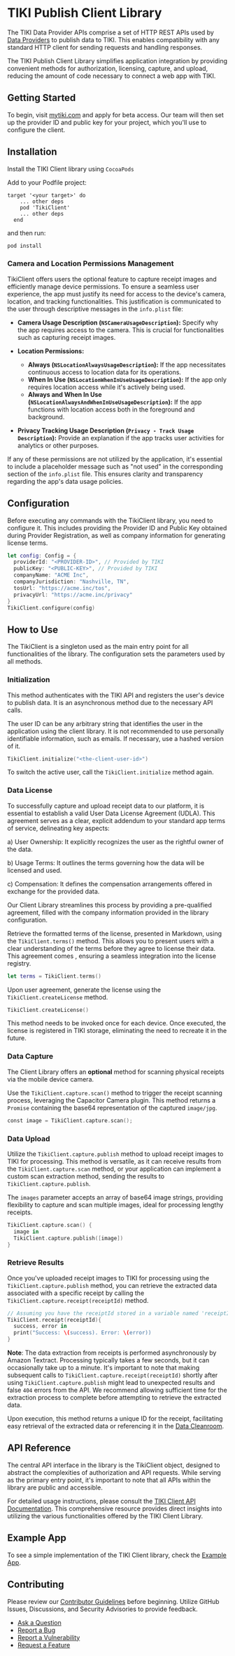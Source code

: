 # TIKI Publish Client Library

The TIKI Data Provider APIs comprise a set of HTTP REST APIs used by [Data Providers](https://mytiki.com/reference/overview) to 
publish data to TIKI. This enables compatibility with any standard HTTP client for sending 
requests and handling responses.

The TIKI Publish Client Library simplifies application integration by providing convenient methods 
for authorization, licensing, capture, and upload, reducing the amount of code necessary to connect 
a web app with TIKI.

## Getting Started

To begin, visit [mytiki.com](https://mytiki.com) and apply for beta access. Our team will then set up 
the provider ID and public key for your project, which you'll use to configure the client.

## Installation

Install the TIKI Client library using `CocoaPods`

Add to your Podfile project: 
```text
target '<your target>' do
    ... other deps
    pod 'TikiClient'
    ... other deps
  end
```

and then run:
```bash
pod install
```
### Camera and Location Permissions Management

TikiClient offers users the optional feature to capture receipt images and efficiently 
manage device permissions. To ensure a seamless user experience, the app must justify its need 
for access to the device's camera, location, and tracking functionalities. This justification is 
communicated to the user through descriptive messages  in the `info.plist` file:

- **Camera Usage Description (`NSCameraUsageDescription`):**
  Specify why the app requires access to the camera. This is crucial for functionalities such as capturing receipt images.

- **Location Permissions:**
  - **Always (`NSLocationAlwaysUsageDescription`):** If the app necessitates continuous access 
  to location data for its operations.
  - **When In Use (`NSLocationWhenInUseUsageDescription`):** If the app only requires location 
  access while it's actively being used.
  - **Always and When In Use (`NSLocationAlwaysAndWhenInUseUsageDescription`):** If the app 
  functions with location access both in the foreground and background.

- **Privacy Tracking Usage Description (`Privacy - Track Usage Description`):**
  Provide an explanation if the app tracks user activities for analytics or other purposes.

If any of these permissions are not utilized by the application, it's essential to include a 
placeholder message such as "not used" in the corresponding section of the `info.plist` file. 
This ensures clarity and transparency regarding the app's data usage policies.

## Configuration

Before executing any commands with the TikiClient library, you need to configure it. This includes 
providing the Provider ID and Public Key obtained during Provider Registration, as well as company 
information for generating license terms.

```swift
let config: Config = {
  providerId: "<PROVIDER-ID>", // Provided by TIKI
  publicKey: "<PUBLIC-KEY>", // Provided by TIKI
  companyName: "ACME Inc",
  companyJurisdiction: "Nashville, TN",
  tosUrl: "https://acme.inc/tos",
  privacyUrl: "https://acme.inc/privacy"
}
TikiClient.configure(config)
```

## How to Use

The TikiClient is a singleton used as the main entry point for all functionalities of the library. 
The configuration sets the parameters used by all methods.

### Initialization

This method authenticates with the TIKI API and registers the user's device to publish data. It is an 
asynchronous method due to the necessary API calls.

The user ID can be any arbitrary string that identifies the user in the application using the client 
library. It is not recommended to use personally identifiable information, such as emails. If necessary, 
use a hashed version of it.

```swift
TikiClient.initialize("<the-client-user-id>")
```

To switch the active user, call the `TikiClient.initialize` method again.

### Data License

To successfully capture and upload receipt data to our platform, it is essential to establish a valid 
User Data License Agreement (UDLA). This agreement serves as a clear, explicit addendum to your standard 
app terms of service, delineating key aspects:

a) User Ownership: It explicitly recognizes the user as the rightful owner of the data.

b) Usage Terms: It outlines the terms governing how the data will be licensed and used.

c) Compensation: It defines the compensation arrangements offered in exchange for the provided data.

Our Client Library streamlines this process by providing a pre-qualified agreement, filled with the 
company information provided in the library configuration. 

Retrieve the formatted terms of the license, presented in Markdown, using the `TikiClient.terms()` method. 
This allows you to present users with a clear understanding of the terms before they agree to license their 
data. This agreement comes , ensuring a seamless integration into the license registry.

```swift
let terms = TikiClient.terms()
```

Upon user agreement, generate the license using the `TikiClient.createLicense` method.

```swift
TikiClient.createLicense()
```

This method needs to be invoked once for each device. Once executed, the license is registered in TIKI 
storage, eliminating the need to recreate it in the future.

### Data Capture

The Client Library offers an **optional** method for scanning physical receipts via the mobile device camera.

Use the `TikiClient.capture.scan()` method to trigger the receipt scanning process, leveraging the 
Capacitor Camera plugin. This method returns a `Promise` containing the base64 representation of the captured 
`image/jpg`.

```swift
const image = TikiClient.capture.scan();
```

### Data Upload

Utilize the `TikiClient.capture.publish` method to upload receipt images to TIKI for processing. This method 
is versatile, as it can receive results from the `TikiClient.capture.scan` method, or your application can 
implement a custom scan extraction method, sending the results to `TikiClient.capture.publish`.

The `images` parameter accepts an array of base64 image strings, providing flexibility to capture and scan 
multiple images, ideal for processing lengthy receipts.

```swift
TikiClient.capture.scan() {
  image in
  TikiClient.capture.publish([image])
}
```
### Retrieve Results

Once you've uploaded receipt images to TIKI for processing using the `TikiClient.capture.publish` method, 
you can retrieve the extracted data associated with a specific receipt by calling the 
`TikiClient.capture.receipt(receiptId)` method.

```swift
// Assuming you have the receiptId stored in a variable named 'receiptId'
TikiClient.receipt(receiptId){
  success, error in 
  print("Success: \(success). Error: \(error))
}

```

**Note**: The data extraction from receipts is performed asynchronously by Amazon Textract. Processing 
typically takes a few seconds, but it can occasionally take up to a minute. It's important to note that 
making subsequent calls to `TikiClient.capture.receipt(receiptId)` shortly after using 
`TikiClient.capture.publish` might lead to unexpected results and false `404` errors from the API. 
We recommend allowing sufficient time for the extraction process to complete before attempting to 
retrieve the extracted data.

Upon execution, this method returns a unique ID for the receipt, facilitating easy retrieval of the extracted 
data or referencing it in the [Data Cleanroom](https://mytiki.com/reference/data-cleanrooms).

## API Reference

The central API interface in the library is the TikiClient object, designed to abstract the complexities of 
authorization and API requests. While serving as the primary entry point, it's important to note that all 
APIs within the library are public and accessible.

For detailed usage instructions, please consult the [TIKI Client API Documentation](https://ios.client.mytiki.com/documentation/tikiclient/). 
This comprehensive resource provides direct insights into utilizing the various functionalities offered by the TIKI Client Library.

## Example App

To see a simple implementation of the TIKI Client library, check the [Example App](https://github.com/tiki/publish-client-ios/tree/main/Example).

## Contributing
Please review our [Contributor Guidelines](https://github.com/mytiki/.github/blob/main/CONTRIBUTING.md) before beginning. Utilize GitHub Issues, Discussions, and Security Advisories to provide feedback.

- [Ask a Question](https://github.com/orgs/mytiki/discussions)
- [Report a Bug](https://github.com/mytiki/roadmap/issues/new?assignees=&labels=bug%2Crequest&projects=&template=bug.yml)
- [Report a Vulnerability](https://github.com/mytiki/client-library-ios/security/advisories/new)
- [Request a Feature](https://github.com/mytiki/roadmap/issues/new?assignees=&labels=feature%2Crequest&projects=&template=feature.yml)

